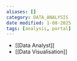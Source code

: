 ```yaml
---
aliases: []
category: DATA_ANALYSIS
date modified: 1-08-2025
tags: [analysis, portal]
---
```

- [[Data Analyst]]
- [[Data Visualisation]]
